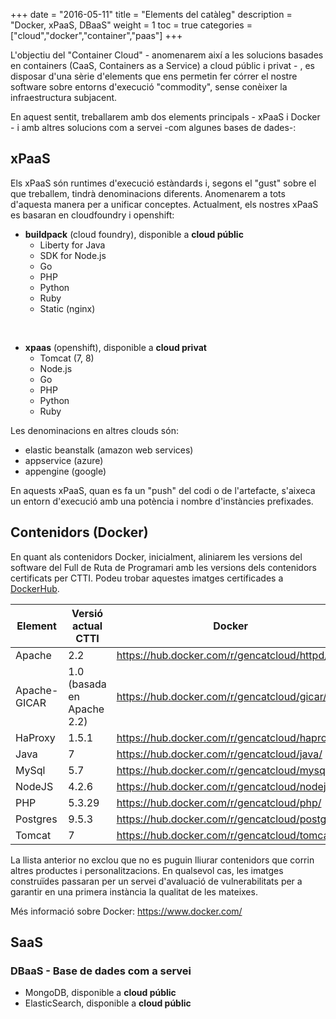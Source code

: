 +++
date        = "2016-05-11"
title       = "Elements del catàleg"
description = "Docker, xPaaS, DBaaS"
weight      = 1
toc = true
categories  = ["cloud","docker","container","paas"]
+++

L'objectiu del "Container Cloud" - anomenarem així a les solucions basades en containers (CaaS, Containers as a Service) a cloud públic i privat - , es disposar d'una sèrie d'elements que ens permetin fer córrer el nostre software sobre entorns d'execució "commodity", sense conèixer la infraestructura subjacent.

En aquest sentit, treballarem amb dos elements principals - xPaaS i Docker - i amb altres solucions com a servei -com algunes bases de dades-:

## **xPaaS**

Els xPaaS són runtimes d'execució estàndards i, segons el "gust" sobre el que treballem, tindrà denominacions diferents. Anomenarem a tots d'aquesta manera per a unificar conceptes. Actualment, els nostres xPaaS es basaran en cloudfoundry i openshift: 


- **buildpack** (cloud foundry), disponible a **cloud públic**
	* Liberty for Java
	* SDK for Node.js
	* Go
	* PHP
	* Python
	* Ruby
	* Static (nginx)

<br />

- **xpaas** (openshift), disponible a **cloud privat**
	* Tomcat (7, 8)
	* Node.js
	* Go
	* PHP
	* Python
	* Ruby

Les denominacions en altres clouds són:

- elastic beanstalk (amazon web services)
- appservice (azure)
- appengine (google)

En aquests xPaaS, quan es fa un "push" del codi o de l'artefacte, s'aixeca un entorn d'execució amb una potència i nombre d'instàncies prefixades.


## **Contenidors (Docker)**

En quant als contenidors Docker, inicialment, aliniarem les versions del software del Full de Ruta de Programari amb les versions dels contenidors certificats per CTTI. Podeu trobar aquestes imatges certificades a [DockerHub](https://hub.docker.com/r/gencatcloud/).


**Element**  | **Versió actual CTTI** | **Docker**
------------ | ----------------------- | ---------
Apache 		 | 2.2                     | https://hub.docker.com/r/gencatcloud/httpd/
Apache-GICAR | 1.0 (basada en Apache 2.2)                       | https://hub.docker.com/r/gencatcloud/gicar/
HaProxy		 | 1.5.1                   | https://hub.docker.com/r/gencatcloud/haproxy/
Java		| 7		|	https://hub.docker.com/r/gencatcloud/java/
MySql 		 | 5.7                     | https://hub.docker.com/r/gencatcloud/mysql/
NodeJS 		 | 4.2.6                     | https://hub.docker.com/r/gencatcloud/nodejs/
PHP 		 | 5.3.29                   | https://hub.docker.com/r/gencatcloud/php/
Postgres	 | 9.5.3	                   | https://hub.docker.com/r/gencatcloud/postgres/
Tomcat  	 | 7                     | https://hub.docker.com/r/gencatcloud/tomcat/

La llista anterior no exclou que no es puguin lliurar contenidors que corrin altres productes i personalitzacions. En qualsevol cas, les imatges construïdes passaran per un servei d'avaluació de vulnerabilitats per a garantir en una primera instància la qualitat de les mateixes.

Més informació sobre Docker: https://www.docker.com/

## SaaS

### DBaaS - Base de dades com a servei

- MongoDB, disponible a **cloud públic**
- ElasticSearch, disponible a **cloud públic**